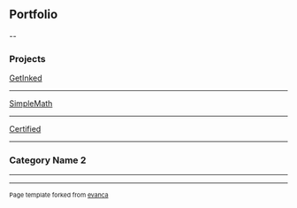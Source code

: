## Portfolio

--
### Projects

[GetInked](https://github.com/Joe-dev13/Get-Inked)



---
[SimpleMath](https://github.com/MatthewLee4/SimpleMath)



---
[Certified](https://github.com/MatthewLee4/certified)



---

### Category Name 2
<!-- 
- [Project 1 Title](http://example.com/)
- [Project 2 Title](http://example.com/)
- [Project 3 Title](http://example.com/)
- [Project 4 Title](http://example.com/)
- [Project 5 Title](http://example.com/) -->

---




---
<p style="font-size:11px">Page template forked from <a href="https://github.com/evanca/quick-portfolio">evanca</a></p>
<!-- Remove above link if you don't want to attibute -->
